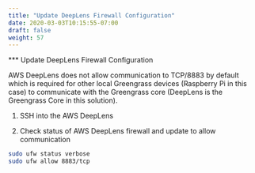 ```yaml
---
title: "Update DeepLens Firewall Configuration"
date: 2020-03-03T10:15:55-07:00
draft: false
weight: 57
---
```

*** Update DeepLens Firewall Configuration


AWS DeepLens does not allow communication to TCP/8883 by default which is required for other local Greengrass devices (Raspberry Pi in this case) to communicate with the Greengrass core (DeepLens is the Greengrass Core in this solution).  

1.	SSH into the AWS DeepLens

2.	Check status of AWS DeepLens firewall and update to allow communication

```bash
sudo ufw status verbose
sudo ufw allow 8883/tcp
```
<screenshot>
